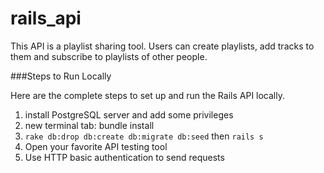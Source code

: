 # rails_api

This API is a playlist sharing tool. Users can create playlists, add tracks to them and subscribe to
playlists of other people.


###Steps to Run Locally

Here are the complete steps to set up and run the Rails API locally.

1. install PostgreSQL server and add some privileges
2. new terminal tab: bundle install
3. `rake db:drop db:create db:migrate db:seed` then `rails s`
4. Open your favorite API testing tool
5. Use HTTP basic authentication to send requests